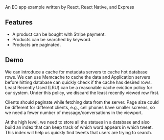 An EC app example written by React, React Native, and Express

## Features

- A product can be bought with Stripe payment.
- Products can be searched by keyword.
- Products are paginated.

## Demo

We can introduce a cache for metadata servers to cache hot database rows. We can use Memcache to cache the data and Application servers before hitting database can quickly check if the cache has desired rows. Least Recently Used (LRU) can be a reasonable cache eviction policy for our system. Under this policy, we discard the least recently viewed row first.

Clients should paginate while fetching data from the server. Page size could be different for different clients, e.g., cell phones have smaller screens, so we need a fewer number of message/conversations in the viewport.

At the high level, we need to store all the statues in a database and also build an index that can keep track of which word appears in which tweet. This index will help us quickly find tweets that users are trying to search.
